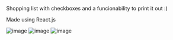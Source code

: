 Shopping list with checkboxes and a funcionability to print it out :)

Made using React.js </br>

![image](https://github.com/buli03/listazakupow/assets/116970818/1c823b68-8fca-4ffc-9dbd-97a285f091b0)
![image](https://github.com/buli03/listazakupow/assets/116970818/8b31616a-6955-4d1a-bff1-c33ec81ea752)
![image](https://github.com/buli03/listazakupow/assets/116970818/4013d1bb-87bc-4de2-8156-c930e998948a)

